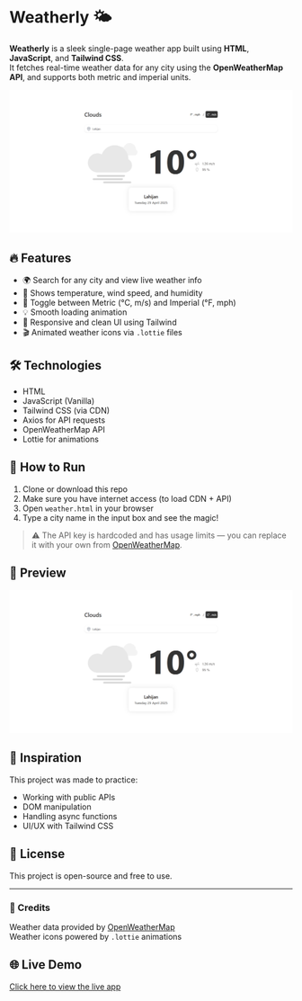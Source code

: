 # Weatherly 🌤️

**Weatherly** is a sleek single-page weather app built using **HTML**, **JavaScript**, and **Tailwind CSS**.  
It fetches real-time weather data for any city using the **OpenWeatherMap API**, and supports both metric and imperial units.

![Weatherly Screenshot](./weather-app.png)

## 🔥 Features
- 🌍 Search for any city and view live weather info
- 💨 Shows temperature, wind speed, and humidity
- 🔁 Toggle between Metric (°C, m/s) and Imperial (°F, mph)
- 💡 Smooth loading animation
- 🎨 Responsive and clean UI using Tailwind
- 🎬 Animated weather icons via `.lottie` files

## 🛠️ Technologies
- HTML
- JavaScript (Vanilla)
- Tailwind CSS (via CDN)
- Axios for API requests
- OpenWeatherMap API
- Lottie for animations

## 🚀 How to Run
1. Clone or download this repo
2. Make sure you have internet access (to load CDN + API)
3. Open `weather.html` in your browser
4. Type a city name in the input box and see the magic!

> ⚠️ The API key is hardcoded and has usage limits — you can replace it with your own from [OpenWeatherMap](https://openweathermap.org/).

## 📸 Preview

![App UI](./weather-app.png)

## 🧠 Inspiration
This project was made to practice:
- Working with public APIs
- DOM manipulation
- Handling async functions
- UI/UX with Tailwind CSS

## 📝 License
This project is open-source and free to use.

---

### 🤝 Credits
Weather data provided by [OpenWeatherMap](https://openweathermap.org)  
Weather icons powered by `.lottie` animations


## 🌐 Live Demo
[Click here to view the live app](https://mrezarp.github.io/weatherly/)

